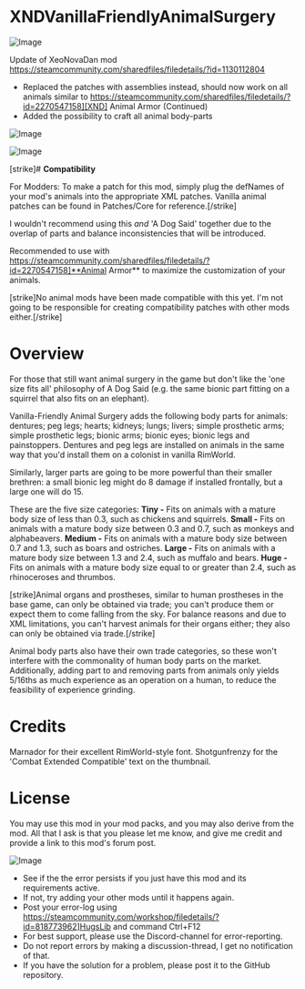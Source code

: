 # XNDVanillaFriendlyAnimalSurgery

![Image](https://i.imgur.com/buuPQel.png)

Update of XeoNovaDan mod
https://steamcommunity.com/sharedfiles/filedetails/?id=1130112804

- Replaced the patches with assemblies instead, should now work on all animals similar to https://steamcommunity.com/sharedfiles/filedetails/?id=2270547158][XND] Animal Armor (Continued)
- Added the possibility to craft all animal body-parts

![Image](https://i.imgur.com/pufA0kM.png)

	
![Image](https://i.imgur.com/Z4GOv8H.png)


[strike]# **Compatibility**

For Modders: To make a patch for this mod, simply plug the defNames of your mod&apos;s animals into the appropriate XML patches. Vanilla animal patches can be found in Patches/Core for reference.[/strike]

I wouldn&apos;t recommend using this *and* &apos;A Dog Said&apos; together due to the overlap of parts and balance inconsistencies that will be introduced.

Recommended to use with https://steamcommunity.com/sharedfiles/filedetails/?id=2270547158]**Animal Armor** to maximize the customization of your animals.

[strike]No animal mods have been made compatible with this yet. I&apos;m not going to be responsible for creating compatibility patches with other mods either.[/strike]

# **Overview**

For those that still want animal surgery in the game but don&apos;t like the &apos;one size fits all&apos; philosophy of A Dog Said (e.g. the same bionic part fitting on a squirrel that also fits on an elephant).

Vanilla-Friendly Animal Surgery adds the following body parts for animals: dentures; peg legs; hearts; kidneys; lungs; livers; simple prosthetic arms; simple prosthetic legs; bionic arms; bionic eyes; bionic legs and painstoppers. Dentures and peg legs are installed on animals in the same way that you&apos;d install them on a colonist in vanilla RimWorld.

Similarly, larger parts are going to be more powerful than their smaller brethren: a small bionic leg might do 8 damage if installed frontally, but a large one will do 15.

These are the five size categories:
**Tiny -** Fits on animals with a mature body size of less than 0.3, such as chickens and squirrels.
**Small -** Fits on animals with a mature body size between 0.3 and 0.7, such as monkeys and alphabeavers.
**Medium -** Fits on animals with a mature body size between 0.7 and 1.3, such as boars and ostriches.
**Large -** Fits on animals with a mature body size between 1.3 and 2.4, such as muffalo and bears.
**Huge -** Fits on animals with a mature body size equal to or greater than 2.4, such as rhinoceroses and thrumbos.

[strike]Animal organs and prostheses, similar to human prostheses in the base game, can only be obtained via trade; you can&apos;t produce them or expect them to come falling from the sky. For balance reasons and due to XML limitations, you can&apos;t harvest animals for their organs either; they also can only be obtained via trade.[/strike]

Animal body parts also have their own trade categories, so these won&apos;t interfere with the commonality of human body parts on the market. Additionally, adding part to and removing parts from animals only yields 5/16ths as much experience as an operation on a human, to reduce the feasibility of experience grinding.

# **Credits**

Marnador for their excellent RimWorld-style font.
Shotgunfrenzy for the &apos;Combat Extended Compatible&apos; text on the thumbnail.

# **License**

You may use this mod in your mod packs, and you may also derive from the mod. All that I ask is that you please let me know, and give me credit and provide a link to this mod&apos;s forum post.

![Image](https://i.imgur.com/PwoNOj4.png)



-  See if the the error persists if you just have this mod and its requirements active.
-  If not, try adding your other mods until it happens again.
-  Post your error-log using https://steamcommunity.com/workshop/filedetails/?id=818773962]HugsLib and command Ctrl+F12
-  For best support, please use the Discord-channel for error-reporting.
-  Do not report errors by making a discussion-thread, I get no notification of that.
-  If you have the solution for a problem, please post it to the GitHub repository.




